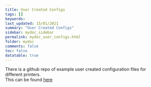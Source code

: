 ```yaml
---
title: User Created Configs
tags: []
keywords: 
last_updated: 15/01/2021
summary: "User Created Configs"
sidebar: mydoc_sidebar
permalink: mydoc_user_configs.html
folder: mydoc
comments: false
toc: false
datatable: true
---
```


There is a github repo of example user created configuration files for different printers.  
This can be found [here](https://github.com/jaysuk/LPCRRFUserConfigs)